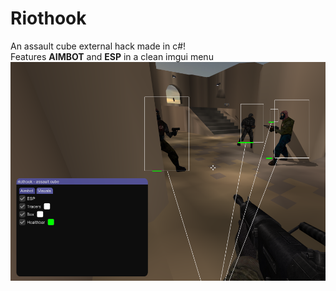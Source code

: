 # Riothook
An assault cube external hack made in c#!<br>
Features <b>AIMBOT</b> and <b>ESP</b> in a clean imgui menu
![alt text](https://github.com/DevEclipse1/Riothook/blob/main/0.png?raw=true)
